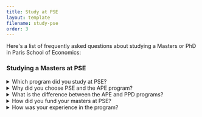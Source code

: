 ```yaml
---
title: Study at PSE
layout: template
filename: study-pse
order: 3
---
```


Here's a list of frequently asked questions about studying a Masters or PhD in Paris School of Economics: 

### Studying a Masters at PSE

<details>
<summary> Which program did you study at PSE? </summary>


I joined the Analysis and Policy in Economics (APE) program in September 2019. The program is designed as follows:

- The first year (M1) offers a traditional master's in Economics approach. It introduces students to core theories in microeconomics and macroeconomics, along with training in econometrics. Assessments typically include problem sets and exams. While it resembles the initial year of a PhD program, there's less emphasis on real analysis or formal proofs.

- The second year (M2) is comprised solely of elective courses and a thesis seminar. Students have the flexibility to specialize in a particular field or combine various subjects based on their interests. Classes are more intimate, focusing on specific topics and centered around discussions of research papers. For the master's thesis, students select an advisor early in the year and develop their thesis (or "memoire") under their guidance..


</details>

<details>
<summary> Why did you choose PSE and the APE program?  </summary>

I began exploring master's programs during my final semester at university. My interest in the Paris School of Economics (PSE) grew after reading research papers by their faculty in my senior year. Initially, I was seeking a research-oriented master's due to my interest for academic studies and aspirations to work within international organizations. My main aim was to find a reputable university to deepen my understanding of Economics.

Choosing PSE wasn't a particularly strategic choice on my part. I was looking at European programs, influenced in part by my brother's residence in the Netherlands and my previous positive experience studying in Barcelona for a semester. Given that PSE had a relatively low tuition of around €300 per academic year and no application fee, I decided it was worth a try. Fortunately, I found myself in an environment where I thrived, laying a strong foundation for my subsequent academic pursuits.

Reflecting on my journey, I would recommend PSE and its APE program to those interested in economic research, even if they are uncertain about pursuing a PhD. The PSE department offers a diverse range of expertise, providing ample opportunities for exploration. While the first year of the program is demanding, it is manageable for dedicated students with a solid undergraduate background. However, if your goal is to acquire practical, hands-on skills quickly, you might consider other options, as this is not the primary focus of the APE program or many similar economics master's programs.

</details>



</details>

<details>
<summary> What is the difference between the APE and PPD programs? </summary>
APE (Analysis in Policy in Economics) is a general program in Economics that covers most fields and is research-oriented. The PPD (Public Policy and Development) is considered the applied masters in PSE and focuses on developing skills for the evaluation of public policies. 

Both programs have a strong core of applied microeconomics and econometrics. APE covers more content of other fields like macroeconomics, industrial organization, trade, and has a strongest focus on theory. The everyday experience in the program is very different, at least for the first year. APE consists of individual work attending lectures, working on problem sets and preparing for exams. In contrast, PPD involves more team work, many class projects and some presentations.  

At the time of applying I wasn't very sure of my choice of APE over PPD because I had a strong interest in public policies and wanted to work on their evaluation, which clearly suggests that I would enjoy the PPD program. I decided to choose curiosity over specialization and go for APE because I wanted to also learn about macroeconomics and explore economic theories.  




</details>

</details>

<details>
<summary> How did you fund your masters at PSE? </summary>

Tuition fees are around €300 per year (though this could change with the new immigration law). As a student, you spend between €800-1100 every month for living expenses in Paris (see more details in the Living in France section). 

For the first year, I was awarded an APE program scholarship for students from developing countries that granted €500 per month. I covered the rest of my living expenses from savings and help from my parents. I'm not sure if this scholarship still exists but it is not advertised. 

For the second year, I was awarded an [Eiffel Scholarship](https://www.campusfrance.org/en/france-excellence-eiffel-scholarship-program), which amounted to around €1100 euros per month, waived tuition fees, and included a round-trip ticket between Paris and my hometown. See details on how to apply below. 


Some other scholarships available for Mexicans are CONACYT FUNED or FIDERH (loans from Banxico). Alternatively, there are a few research prizes that you can submit your undergrad thesis to and can help you fund some of your studies. For example: [Premio Banamex de Economía](https://www.banamex.com/premioeconomia/index.html),  [Premio Nacional de las Finanzas Públicas](https://www.cefp.gob.mx/new/premio_nacional.php), and [Premio COFECE de Ensayo](https://www.cofece.mx/premioensayo2021/). 

</details>


</details>

<details>
<summary> How was your experience in the program? </summary>
A global pandemic happened at the end of my first year. The second year was mostly online because we were in some form of confinement between November 2020 and April 2021.

Still, I enjoyed my experience in the masters very much. I think this was mainly due to three reasons. 

First, I made great friends in the program who made the work easier, were very fun to be around, and they became a great support system in times of need. 

Second, I had great foundations from my undergrad in Mexico. The university where I studied was specialized in Economics and I had been previously exposed to many of the topics that I studied during the first year. Also, I had experience learning Economics in English because I did a semester abroad, most of my courses then were in English, and even in my undergrad, where classes were thaught in Spanish we read some textbooks and academic papers in English. 

Third, my main objective during the masters was to learn new things and enjoy. I tried to let go of any expectations of my academic performance and focus on working hard. I didn't have a clear idea of what I wanted to do after the masters so I allowed myself to focus on the material and explore. 

As any other high quality economics masters, APE requires a lot of hard work and is very demanding. Apart from this, a big issue is that many of us arrive to the program focused on the desired outcome (getting a prestigious job, entering into a top PhD program) and focus little on the process of what we are learning. It is common to follow the inertia of looking for the next prestigious degree, and end up in a program you don't enjoy. 

 
</details>

